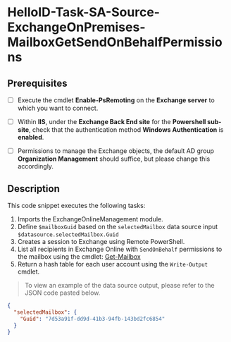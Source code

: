 # HelloID-Task-SA-Source-ExchangeOnPremises-MailboxGetSendOnBehalfPermissions

## Prerequisites
- [ ] Execute the cmdlet **Enable-PsRemoting** on the **Exchange server** to which you want to connect.
- [ ] Within **IIS**, under the **Exchange Back End site** for the **Powershell sub-site**, check that the authentication method **Windows Authentication** is **enabled**.
- [ ] Permissions to manage the Exchange objects, the default AD group **Organization Management** should suffice, but please change this accordingly.


## Description
This code snippet executes the following tasks:

1. Imports the ExchangeOnlineManagement module.
2. Define `$mailboxGuid` based on the `selectedMailbox` data source input `$datasource.selectedMailbox.Guid`
3. Creates a session to Exchange using Remote PowerShell.
4. List all recipients in Exchange Online with `SendOnBehalf` permissions to the mailbox using the cmdlet: [Get-Mailbox](https://learn.microsoft.com/en-us/powershell/module/exchange/get-mailbox?view=exchange-ps)
5. Return a hash table for each user account using the `Write-Output` cmdlet.

> To view an example of the data source output, please refer to the JSON code pasted below.

```json
{
  "selectedMailbox": {
    "Guid": "7d53a91f-dd9d-41b3-94fb-143bd2fc6854"
  }
}
```
